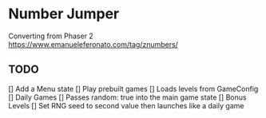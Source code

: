 # Number Jumper
Converting from Phaser 2
https://www.emanueleferonato.com/tag/znumbers/


## TODO
[] Add a Menu state
  [] Play prebuilt games
    [] Loads levels from GameConfig
  [] Daily Games
    [] Passes random: true into the main game state
  [] Bonus Levels
    [] Set RNG seed to second value then launches like a daily game
